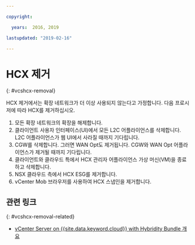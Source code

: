 ```yaml
---

copyright:

  years:  2016, 2019

lastupdated: "2019-02-16"

---
```


# HCX 제거
{: #vcshcx-removal}

HCX 제거에서는 확장 네트워크가 더 이상 사용되지 않는다고 가정합니다. 다음 프로시저에 따라 HCX를 제거하십시오.

1. 모든 확장 네트워크의 확장을 해제합니다.
2. 클라이언트 사용자 인터페이스(UI)에서 모든 L2C 어플라이언스를 삭제합니다. L2C 어플라이언스가 웹 UI에서 사라질 때까지 기다립니다.
3. CGW를 삭제합니다. 그러면 WAN Opt도 제거됩니다. CGW와 WAN Opt 어플라이언스가 제거될 때까지 기다립니다.
4. 클라이언트와 클라우드 특에서 HCX 관리자 어플라이언스 가상 머신(VM)을
종료하고 삭제합니다.
5. NSX 클라우드 측에서 HCX ESG를 제거합니다.
6. vCenter Mob 브라우저를 사용하여 HCX 스냅인을 제거합니다.

## 관련 링크
{: #vcshcx-removal-related}

* [vCenter Server on {{site.data.keyword.cloud}} with Hybridity Bundle 개요](/docs/services/vmwaresolutions/archiref/vcs?topic=vmware-solutions-vcs-hybridity-intro)   
